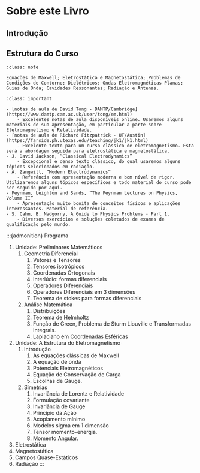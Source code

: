 # Sobre este Livro

## Introdução

## Estrutura do Curso

```{admonition} Ementa
:class: note

Equações de Maxwell; Eletrostática e Magnetostática; Problemas de Condições de Contorno; Dielétricos; Ondas Eletromagnéticas Planas; Guias de Onda; Cavidades Ressonantes; Radiação e Antenas.
```

```{admonition} Bibliografia
:class: important

- [notas de aula de David Tong - DAMTP/Cambridge](https://www.damtp.cam.ac.uk/user/tong/em.html)
    - Excelentes notas de aula disponíveis online. Usaremos alguns materiais de sua apresentação, em particular a parte sobre Eletromagnetismo e Relatividade.
- [notas de aula de Richard Fitzpatrick - UT/Austin](https://farside.ph.utexas.edu/teaching/jk1/jk1.html)
    - Excelente texto para um curso clássico de eletromagnetismo. Esta será a abordagem seguida para eletrostática e magnetostática.
- J. David Jackson, “Classical Electrodynamics”
    - Excepcional e denso texto clássico, do qual usaremos alguns tópicos selecionados em radiação.
- A. Zangwill, “Modern Electrodynamics”
    - Referência com apresentação moderna e bom nível de rigor. Utilizaremos alguns tópicos específicos e todo material do curso pode ser seguido por aqui.
- Feynman, Leighton and Sands, “The Feynman Lectures on Physics, Volume II”
    - Apresentação muito bonita de conceitos físicos e aplicações interessantes. Material de referência.
- S. Cahn, B. Nadgorny, A Guide to Physics Problems - Part 1.
    - Diversos exercícios e soluções coletados de exames de qualificação pelo mundo. 
```

:::{admonition} Programa

1. Unidade: Preliminares Matemáticos
   1. Geometria Diferencial
      1. Vetores e Tensores
      2. Tensores isotrópicos
      3. Coordenadas Ortogonais
      4. Interlúdio: formas diferenciais
      5. Operadores Diferenciais
      6. Operadores Diferenciais em 3 dimensões
      7. Teorema de stokes para formas diferenciais
   2. Análise Matemática
      1. Distribuições
      2. Teorema de Helmholtz
      3. Função de Green, Problema de Sturm Liouville e Transformadas Integrais.
      4. Laplaciano em Coordenadas Esféricas
2. Unidade: A Estrutura do Eletromagnetismo
   1. Introdução
      1. As equações clássicas de Maxwell
      2. A equação de onda
      3. Potenciais Eletromagnéticos
      4. Equação de Conservação de Carga
      5. Escolhas de Gauge.
   2. Simetrias
      1. Invariância de Lorentz e Relatividade
      2. Formulação covariante
      3. Invariância de Gauge
      4. Princípio da Ação
      5. Acoplamento mínimo
      6. Modelos sigma em 1 dimensão
      7. Tensor momento-energia.
      8. Momento Angular.
3. Eletrostática
4. Magnetostática
5. Campos Quase-Estáticos
6. Radiação
:::
